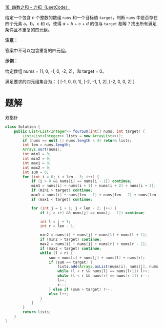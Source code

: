 [18. 四数之和 - 力扣（LeetCode）](https://leetcode-cn.com/problems/4sum/)

给定一个包含 *n* 个整数的数组 `nums` 和一个目标值 `target`，判断 `nums` 中是否存在四个元素 a，b，c 和 d，使得 *a* + *b* + *c* + *d* 的值与 `target` 相等？找出所有满足条件且不重复的四元组。

**注意：**

答案中不可以包含重复的四元组。

**示例：**

给定数组 nums = \[1, 0, \-1, 0, \-2, 2\]，和 target = 0。

满足要求的四元组集合为：
\[
  \[\-1,  0, 0, 1\],
  \[\-2, \-1, 1, 2\],
  \[\-2,  0, 0, 2\]
\]

# 题解

双指针

```java
class Solution {
    public List<List<Integer>> fourSum(int[] nums, int target) {
        List<List<Integer>> lists = new ArrayList<>();
        if (nums == null || nums.length < 4) return lists;
        int len = nums.length;
        Arrays.sort(nums);
        int min1 = 0;
        int min2 = 0;
        int max1 = 0;
        int max2 = 0;
        int sum = 0;
        for (int i = 0; i < len - 3; i++) {
            if (i > 0 && nums[i] == nums[i - 1]) continue;
            min1 = nums[i] + nums[i + 1] + nums[i + 2] + nums[i + 3];
            if (min1 > target) continue;
            max1 = nums[i] + nums[len - 1] + nums[len - 2] + nums[len - 3];
            if (max1 < target) continue;

            for (int j = i + 1; j < len - 2; j++) {
                if (j > i+1 && nums[j] == nums[j - 1]) continue;

                int l = j + 1;
                int r = len - 1;

                min2 = nums[i] + nums[j] + nums[l] + nums[l + 1];
                if (min2 > target) continue;
                max2 = nums[i] + nums[j] + nums[r] + nums[r - 1];
                if (max2 < target) continue;
                while (l < r) {
                    sum = nums[i] + nums[j] + nums[l] + nums[r];
                    if (sum == target) {
                        lists.add(Arrays.asList(nums[i], nums[j], nums[l], nums[r]));
                        while (l < r && nums[l] == nums[l+1]) l++;
                        while (l < r && nums[r] == nums[r-1]) r--;
                        l++;
                        r--;
                    } else if (sum > target) r--;
                    else l++;
                }
            }
        }
        return lists;
    }
}
```

